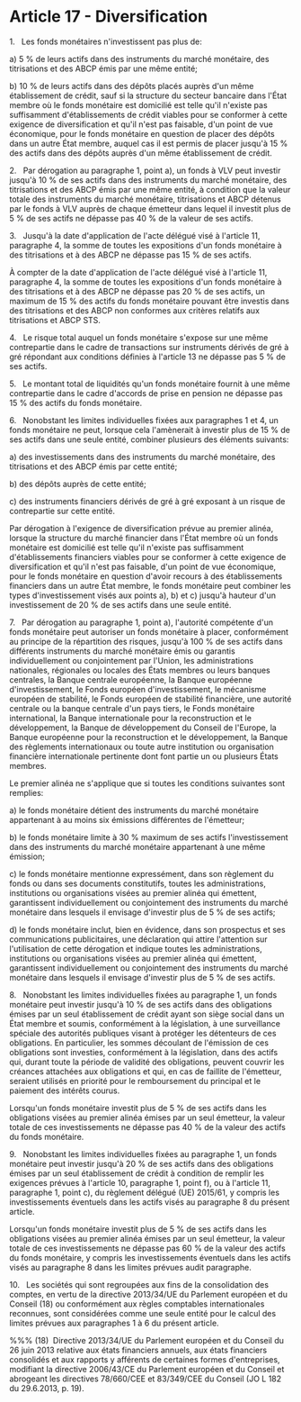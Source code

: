 # Article 17 - Diversification


1.   Les fonds monétaires n'investissent pas plus de:

a) 5 % de leurs actifs dans des instruments du marché monétaire, des titrisations et des ABCP émis par une même entité;

b) 10 % de leurs actifs dans des dépôts placés auprès d'un même établissement de crédit, sauf si la structure du secteur bancaire dans l'État membre où le fonds monétaire est domicilié est telle qu'il n'existe pas suffisamment d'établissements de crédit viables pour se conformer à cette exigence de diversification et qu'il n'est pas faisable, d'un point de vue économique, pour le fonds monétaire en question de placer des dépôts dans un autre État membre, auquel cas il est permis de placer jusqu'à 15 % des actifs dans des dépôts auprès d'un même établissement de crédit.

2.   Par dérogation au paragraphe 1, point a), un fonds à VLV peut investir jusqu'à 10 % de ses actifs dans des instruments du marché monétaire, des titrisations et des ABCP émis par une même entité, à condition que la valeur totale des instruments du marché monétaire, titrisations et ABCP détenus par le fonds à VLV auprès de chaque émetteur dans lequel il investit plus de 5 % de ses actifs ne dépasse pas 40 % de la valeur de ses actifs.

3.   Jusqu'à la date d'application de l'acte délégué visé à l'article 11, paragraphe 4, la somme de toutes les expositions d'un fonds monétaire à des titrisations et à des ABCP ne dépasse pas 15 % de ses actifs.

À compter de la date d'application de l'acte délégué visé à l'article 11, paragraphe 4, la somme de toutes les expositions d'un fonds monétaire à des titrisations et à des ABCP ne dépasse pas 20 % de ses actifs, un maximum de 15 % des actifs du fonds monétaire pouvant être investis dans des titrisations et des ABCP non conformes aux critères relatifs aux titrisations et ABCP STS.

4.   Le risque total auquel un fonds monétaire s'expose sur une même contrepartie dans le cadre de transactions sur instruments dérivés de gré à gré répondant aux conditions définies à l'article 13 ne dépasse pas 5 % de ses actifs.

5.   Le montant total de liquidités qu'un fonds monétaire fournit à une même contrepartie dans le cadre d'accords de prise en pension ne dépasse pas 15 % des actifs du fonds monétaire.

6.   Nonobstant les limites individuelles fixées aux paragraphes 1 et 4, un fonds monétaire ne peut, lorsque cela l'amènerait à investir plus de 15 % de ses actifs dans une seule entité, combiner plusieurs des éléments suivants:

a) des investissements dans des instruments du marché monétaire, des titrisations et des ABCP émis par cette entité;

b) des dépôts auprès de cette entité;

c) des instruments financiers dérivés de gré à gré exposant à un risque de contrepartie sur cette entité.

Par dérogation à l'exigence de diversification prévue au premier alinéa, lorsque la structure du marché financier dans l'État membre où un fonds monétaire est domicilié est telle qu'il n'existe pas suffisamment d'établissements financiers viables pour se conformer à cette exigence de diversification et qu'il n'est pas faisable, d'un point de vue économique, pour le fonds monétaire en question d'avoir recours à des établissements financiers dans un autre État membre, le fonds monétaire peut combiner les types d'investissement visés aux points a), b) et c) jusqu'à hauteur d'un investissement de 20 % de ses actifs dans une seule entité.

7.   Par dérogation au paragraphe 1, point a), l'autorité compétente d'un fonds monétaire peut autoriser un fonds monétaire à placer, conformément au principe de la répartition des risques, jusqu'à 100 % de ses actifs dans différents instruments du marché monétaire émis ou garantis individuellement ou conjointement par l'Union, les administrations nationales, régionales ou locales des États membres ou leurs banques centrales, la Banque centrale européenne, la Banque européenne d'investissement, le Fonds européen d'investissement, le mécanisme européen de stabilité, le Fonds européen de stabilité financière, une autorité centrale ou la banque centrale d'un pays tiers, le Fonds monétaire international, la Banque internationale pour la reconstruction et le développement, la Banque de développement du Conseil de l'Europe, la Banque européenne pour la reconstruction et le développement, la Banque des règlements internationaux ou toute autre institution ou organisation financière internationale pertinente dont font partie un ou plusieurs États membres.

Le premier alinéa ne s'applique que si toutes les conditions suivantes sont remplies:

a) le fonds monétaire détient des instruments du marché monétaire appartenant à au moins six émissions différentes de l'émetteur;

b) le fonds monétaire limite à 30 % maximum de ses actifs l'investissement dans des instruments du marché monétaire appartenant à une même émission;

c) le fonds monétaire mentionne expressément, dans son règlement du fonds ou dans ses documents constitutifs, toutes les administrations, institutions ou organisations visées au premier alinéa qui émettent, garantissent individuellement ou conjointement des instruments du marché monétaire dans lesquels il envisage d'investir plus de 5 % de ses actifs;

d) le fonds monétaire inclut, bien en évidence, dans son prospectus et ses communications publicitaires, une déclaration qui attire l'attention sur l'utilisation de cette dérogation et indique toutes les administrations, institutions ou organisations visées au premier alinéa qui émettent, garantissent individuellement ou conjointement des instruments du marché monétaire dans lesquels il envisage d'investir plus de 5 % de ses actifs.

8.   Nonobstant les limites individuelles fixées au paragraphe 1, un fonds monétaire peut investir jusqu'à 10 % de ses actifs dans des obligations émises par un seul établissement de crédit ayant son siège social dans un État membre et soumis, conformément à la législation, à une surveillance spéciale des autorités publiques visant à protéger les détenteurs de ces obligations. En particulier, les sommes découlant de l'émission de ces obligations sont investies, conformément à la législation, dans des actifs qui, durant toute la période de validité des obligations, peuvent couvrir les créances attachées aux obligations et qui, en cas de faillite de l'émetteur, seraient utilisés en priorité pour le remboursement du principal et le paiement des intérêts courus.

Lorsqu'un fonds monétaire investit plus de 5 % de ses actifs dans les obligations visées au premier alinéa émises par un seul émetteur, la valeur totale de ces investissements ne dépasse pas 40 % de la valeur des actifs du fonds monétaire.

9.   Nonobstant les limites individuelles fixées au paragraphe 1, un fonds monétaire peut investir jusqu'à 20 % de ses actifs dans des obligations émises par un seul établissement de crédit à condition de remplir les exigences prévues à l'article 10, paragraphe 1, point f), ou à l'article 11, paragraphe 1, point c), du règlement délégué (UE) 2015/61, y compris les investissements éventuels dans les actifs visés au paragraphe 8 du présent article.

Lorsqu'un fonds monétaire investit plus de 5 % de ses actifs dans les obligations visées au premier alinéa émises par un seul émetteur, la valeur totale de ces investissements ne dépasse pas 60 % de la valeur des actifs du fonds monétaire, y compris les investissements éventuels dans les actifs visés au paragraphe 8 dans les limites prévues audit paragraphe.

10.   Les sociétés qui sont regroupées aux fins de la consolidation des comptes, en vertu de la directive 2013/34/UE du Parlement européen et du Conseil (18) ou conformément aux règles comptables internationales reconnues, sont considérées comme une seule entité pour le calcul des limites prévues aux paragraphes 1 à 6 du présent article.

%%% (18)  Directive 2013/34/UE du Parlement européen et du Conseil du 26 juin 2013 relative aux états financiers annuels, aux états financiers consolidés et aux rapports y afférents de certaines formes d'entreprises, modifiant la directive 2006/43/CE du Parlement européen et du Conseil et abrogeant les directives 78/660/CEE et 83/349/CEE du Conseil (JO L 182 du 29.6.2013, p. 19).
